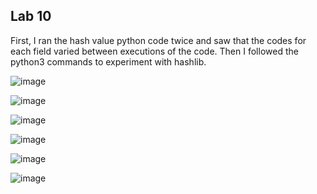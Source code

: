 ## Lab 10

<p>First, I ran the hash value python code twice and saw that the codes for each field varied between executions of the code. Then I followed the python3 commands to experiment with hashlib. </p>

![image](https://github.com/cromero2/Design6/assets/98184880/f49258c2-7832-40d8-b6ff-6d254498bbc4)

![image](https://github.com/cromero2/Design6/assets/98184880/7fd331ca-d5aa-486c-a9f2-3150e716f66e)

![image](https://github.com/cromero2/Design6/assets/98184880/21cb015c-8b5f-40e6-abae-f53ae8057afc)

<p></p>

![image](https://github.com/cromero2/Design6/assets/98184880/0a7b43e6-4ab5-48a8-ab00-0cc457aef6b8)

<p></p>

![image](https://github.com/cromero2/Design6/assets/98184880/23863356-e7d6-4c57-8868-52eaff5bfd6d)

![image](https://github.com/cromero2/Design6/assets/98184880/33d64efe-802c-4109-a76e-32dc2f3fd79d)


